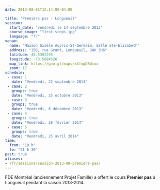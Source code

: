 ```yaml
---
date: 2013-08-01T12:14:00-04:00

title: "Premiers pas - Longueuil"
session:
  start_date: "vendredi le 14 septembre 2013"
  course_image: "first-steps.jpg"
  language: "fr"
venue:
  name: "Maison Gisèle Auprix-St-Germain, Salle Ste-Élizabeth"
  address: "150, rue Grant, Longueuil, J4H 3H6"
  latitude: 45.5392295
  longitude: -73.5084526
  map_link: https://goo.gl/maps/xXfxgD8diox
  zoom: 17
schedule:
 - case: 1
   date: "Vendredi, 22 septembre 2013"
 - case: 2
   groups: true
   date: "Vendredi, 25 octobre 2013"
 - case: 3
   groups: true
   date: "Vendredi, 6 décembre 2013"
 - case: 4
   groups: true
   date: "Vendredi, 28 février 2014"
 - case: 5
   groups: true
   date: "Vendredi, 25 avril 2014"
time:
  from: "19 h"
  to: "21 h 30"
past: true
aliases:
- /fr/sessions/session-2013-09-premiers-pas/
---
```


FDE Montréal (anciennement Projet Famille) a offert le cours **Premier pas** à
Longueuil pendant la saison 2013-2014.
